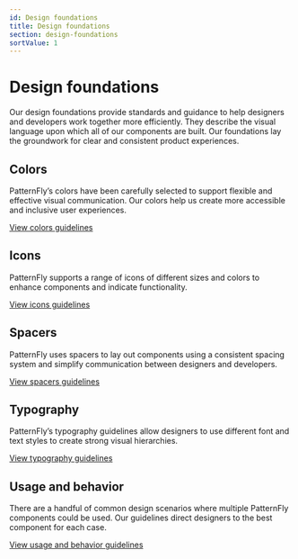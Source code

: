 ```yaml
---
id: Design foundations
title: Design foundations
section: design-foundations
sortValue: 1
---
```


# Design foundations 

Our design foundations provide standards and guidance to help designers and developers work together more efficiently. They describe the visual language upon which all of our components are built. Our foundations lay the groundwork for clear and consistent product experiences.

## Colors 
PatternFly’s colors have been carefully selected to support flexible and effective visual communication. Our colors help us create more accessible and inclusive user experiences.

[View colors guidelines]()

## Icons
PatternFly supports a range of icons of different sizes and colors to enhance components and indicate functionality.

[View icons guidelines]()

## Spacers
PatternFly uses spacers to lay out components using a consistent spacing system and simplify communication between designers and developers. 

[View spacers guidelines]()

## Typography
PatternFly’s typography guidelines allow designers to use different font and text styles to create strong visual hierarchies.

[View typography guidelines]()

## Usage and behavior
There are a handful of common design scenarios where multiple PatternFly components could be used. Our guidelines direct designers to the best component for each case.

[View usage and behavior guidelines]()
